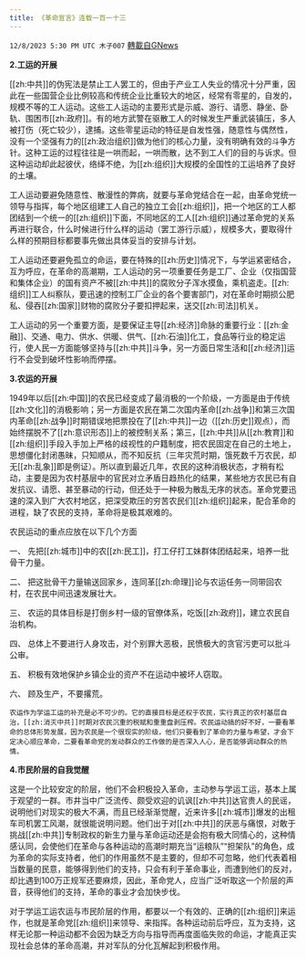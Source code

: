 ```yaml
---
title: 《革命宣言》连载一百一十三
---
```

`12/8/2023 5:30 PM UTC 木子007` [轉載自GNews](https://gnews.org/articles/2087580)

  **2.工运的开展**

[[zh:中共]]的伪宪法是禁止工人罢工的，但由于产业工人失业的情况十分严重，因此在一些国营企业比例较高和传统企业比重较大的地区，经常有零星的，自发的，规模不等的工人运动。这些工人运动的主要形式是示威、游行、请愿、静坐、卧轨、围困市[[zh:政府]]。有的地方武警在驱散工人的时候发生严重武装镇压，多人被打伤（死亡较少），逮捕。这些零星运动的特征是自发性强，随意性与偶然性，没有一个坚强有力的[[zh:政治组织]]做为他们的核心力量，没有明确有效的斗争方针。这种工运的过程往往是一哄而起，一哄而散，达不到工人们的目的与诉求。但这种运动却此起彼伏，络绎不绝，为[[zh:组织]]大规模的全国性的工运培养了良好的土壤。

工人运动要避免随意性、散漫性的弊病，就要与革命党结合在一起，由革命党统一领导与指挥，每个地区组建工人自己的独立工会[[zh:组织]]，把一个地区的工人都团结到一个统一的[[zh:组织]]下面，不同地区的工人[[zh:组织]]通过革命党的关系再进行联合，什么时候进行什么样的运动（罢工游行示威），规模多大，要取得什么样的预期目标都要事先做出具体妥当的安排与计划。

工人运动还要避免孤立的命运，要在特殊的[[zh:历史]]情况下，与学运紧密结合，互为呼应，在革命的高潮期，工人运动的另一项重要任务是工厂、企业（仅指国营和集体企业）的国有资产不被[[zh:中共]]的腐败分子浑水摸鱼，乘机盗走。[[zh:组织]]工人纠察队，要迅速的控制工厂企业的各个要害部门，对在革命时期损公肥私、侵吞[[zh:国家]]财物的腐败分子要扣押起来，送交[[zh:司法]]机关。

工人运动的另一个重要方面，是要保证主导[[zh:经济]]命脉的重要行业：[[zh:金融]]、交通、电力、供水、供暖、供气、[[zh:石油]]化工，食品等行业的稳定运行，使人民一方面能够坚持与[[zh:中共]]斗争，另一方面日常生活和[[zh:经济]]运行不会受到破坏性影响而停摆。

  **3.农运的开展**

1949年以后[[zh:中国]]的农民已经变成了最消极的一个阶级，一方面是由于传统[[zh:文化]]的消极影响；另一方面是农民在第二次国内革命[[zh:战争]]和第三次国内革命[[zh:战争]]时期错误地把票投在了[[zh:中共]]一边（[[zh:历史]]观点），而始终摆脱不了[[zh:意识形态]]上的被控制关系；第三，[[zh:中共]]从[[zh:教育]]和[[zh:组织]]手段入手加上严格的歧视性的户籍制度，把农民固定在自己的土地上，思想僵化封闭愚昧，只知顺从，而不知反抗（三年灾荒时期，饿死数千万农民，却无[[zh:乱象]]即是例证）。所以直到最近几年，农民的这种消极状态，才稍有松动，主要是因为农村基层中的官民对立矛盾日趋热化的结果，某些地方农民已有自发抗议、请愿、甚至暴动的行动，但还处于一种极为散乱无序的状态。革命党要迅速的深入到广大农村地区，把深受欺压的穷苦农民们[[zh:组织]]起来，配合革命的进程，缺了农民的支持，革命将是极其艰难的。

农民运动的重点应放在以下几个方面

一、 先把[[zh:城市]]中的农[[zh:民工]]，打工仔打工妹群体团结起来，培养一批骨干力量。

二、 把这批骨干力量输送回家乡，连同革[[zh:命理]]论与农运任务一同带回农村，在农民中间迅速发展壮大。

三、 农运的具体目标是打倒乡村一级的官僚体系，吃饭[[zh:政府]]，建立农民自治机构。

四、 总体上不要进行人身攻击，对个别罪大恶极，民愤极大的贪官污吏可以批斗公审。

五、 积极有效地保护乡镇企业的资产不在运动中被坏人窃取。

六、 顾及生产，不要撂荒。

    农运作为学运工运的补充是必不可少的。它的直接目标是还权于农民，实行真正的农村基层自治，[[zh:消灭中共]]时期对农民沉重的税赋和重重盘剥压榨。农民运动搞的好不好，一要看革命的总体形势发展，因为农民是一个很现实的阶级，他们只要看到了革命的力量与希望，才会下定决心顺应革命，二要看革命党的发动群众的工作做的是否深入人心，是否能够调动群众的热情。

  **4.市民阶层的自我觉醒**

这是一个比较安定的阶层，他们不会积极投入革命，主动参与学运工运，基本上属于观望的一群。市井当中广泛流传、颇受欢迎的讥讽[[zh:中共]]达官贵人的民谣，说明他们对现实的极大不满，而且已经渐渐觉醒，近来许多[[zh:城市]]爆发的出租车司机罢工风潮，就很能说明问题。他们出于对[[zh:中共]]的厌恶与痛恨，对敢于挑战[[zh:中共]]专制政权的新生力量与革命运动还是会抱有极大同情心的，这种情感认同，会使他们在革命与各种运动的高潮时期充当“运粮队”“担架队”的角色，成为革命的实际支持者，他们的作用虽然不是主要的，但却不可忽略，他们代表着相当数量的民意，能够得到他们的支持，只会有利于革命事业，而遭到他们的反对，却比遇到100万正规军还要麻烦，因此，革命党人，应当广泛听取这一个阶层的声音，获得他们的支持，革命的事业才会加快步伐。

对于学运工运农运与市民阶层的作用，都要以一个有效的、正确的[[zh:组织]]来运作，也就是革命党[[zh:组织]]来领导、来指挥。各种运动前后呼应，互为支持，这样无论那一种运动都不会因为缺乏方向与指导而再度面临失败的命运，才能真正实现社会总体的革命高潮，并对军队的分化瓦解起到积极作用。
